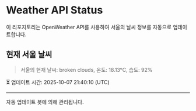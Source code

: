 
# Weather API Status

이 리포지토리는 OpenWeather API를 사용하여 서울의 날씨 정보를 자동으로 업데이트합니다.

## 현재 서울 날씨
> 서울의 현재 날씨: broken clouds, 온도: 18.13°C, 습도: 92%

⏳ 업데이트 시간: 2025-10-07 21:40:10 (UTC)

---
자동 업데이트 봇에 의해 관리됩니다.
